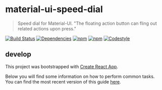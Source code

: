 
# material-ui-speed-dial

> Speed dial for Material-UI. "The floating action button can fling out related actions upon press."

[![Build Status](https://img.shields.io/travis/smollweide/material-ui-speed-dial/master.svg)](https://travis-ci.org/smollweide/material-ui-speed-dial)
[![Dependencies](https://img.shields.io/david/smollweide/material-ui-speed-dial/master.svg)](https://david-dm.org/smollweide/material-ui-speed-dial)
[![npm](https://img.shields.io/npm/v/material-ui-speed-dial.svg)](https://www.npmjs.com/package/material-ui-speed-dial)
[![npm](https://img.shields.io/npm/dt/material-ui-speed-dial.svg)](https://www.npmjs.com/package/material-ui-speed-dial)
[![Codestyle](https://img.shields.io/badge/codestyle-namics-green.svg)](https://github.com/namics/eslint-config-namics)


## develop

This project was bootstrapped with [Create React App](https://github.com/facebookincubator/create-react-app).

Below you will find some information on how to perform common tasks.<br>
You can find the most recent version of this guide [here](https://github.com/facebookincubator/create-react-app/blob/master/packages/react-scripts/template/README.md).
